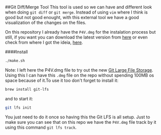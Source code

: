 ##Git Diff/Merge Tool
This tool is used so we can have and different look when doing `git diff` or `git merge`. Instead of using `vim` where I think is good but not good enought, with this external tool we have a good visualization of the changes on the files.

On this repository I already have the `P4V.dmg` for the instalation process but still, if you want you can download the latest version from [here](https://www.perforce.com/product/components/perforce-visual-merge-and-diff-tools) or even check from where I got the ideia, [here](https://git-scm.com/book/en/v2/Customizing-Git-Git-Configuration#External-Merge-and-Diff-Tools).

####Install
````bash
./make.sh
````

Note:
I left here the P4V.dmg file to try out the new [Git Large File Storage](https://github.com/tOOnPT/git-lfs). Using this I can have this `.dmg` file on the repo without spending 100MB os space because of it.To use it too don't forget to install it:
````bash
brew install git-lfs
````
and to start it:
````bash
git lfs init
````
You just need to do it once so having this the Git LFS is all setup. Just to make sure you can see that on this repo we have the `P4V.dmg` file track by it using this command `git lfs track`.